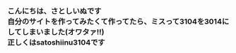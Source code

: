 <html>
	<head>
		<link rel="icon" type="image/png" href="satoshiinu.png">
	</head>
	<body>
		<h3>こんにちは、さとしいぬです<br />
			自分のサイトを作ってみたくて作ってたら、ミスって3104を3014にしてしまいました(オワタァ‼)<br/>
			正しくはsatoshiinu3104です
		</h3>
	</body>
</html>
